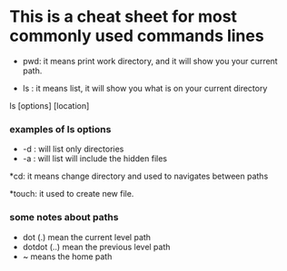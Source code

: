 # This is a cheat sheet for most commonly used commands lines

* pwd: it means print work directory, and it will show you your current path.

* ls : it means list, it will show you what is on your current directory

ls [options] [location]

### examples of ls options
* -d : will list only directories
* -a : will list will include the hidden files

*cd: it means change directory and used to navigates between paths

*touch: it used to create new file.

### some notes about paths

* dot (.) mean the current level path
* dotdot (..) mean the previous level path
* ~ means the home path



